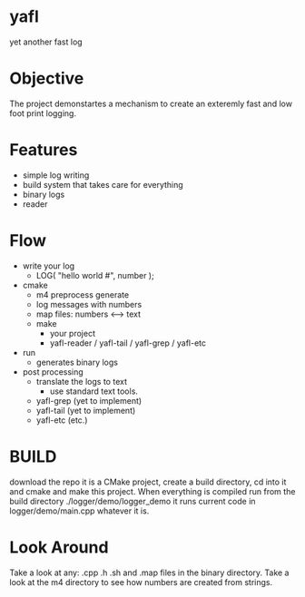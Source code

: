 # yafl
yet another fast log
# Objective
The project demonstartes a mechanism to create an exteremly fast and low foot print logging.
# Features
* simple log writing
* build system that takes care for everything
* binary logs
* reader
# Flow
* write your log
	* LOG( "hello world #", number );
* cmake
	* m4 preprocess generate
  	* log messages with numbers
  	* map files: numbers <--> text   
 	* make
  		* your project
  		* yafl-reader / yafl-tail / yafl-grep / yafl-etc
* run
    * generates binary logs
* post processing
	* translate the logs to text
   	    * use standard text tools.
    * yafl-grep (yet to implement)  
    * yafl-tail (yet to implement)
    * yafl-etc (etc.)
    
# BUILD
download the repo
it is a CMake project, create a build directory, cd into it and cmake and make this project.
When everything is compiled run from the build directory ./logger/demo/logger_demo
it runs current code in logger/demo/main.cpp whatever it is.

# Look Around
Take a look at any: .cpp .h .sh and .map files in the binary directory.
Take a look at the m4 directory to see how numbers are created from strings.



